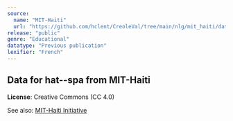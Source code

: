 ```yaml
---
source:
  name: "MIT-Haiti"
  url: "https://github.com/hclent/CreoleVal/tree/main/nlg/mit_haiti/data"
release: "public"
genre: "Educational"
datatype: "Previous publication"
lexifier: "French"
---
```


## Data for hat--spa from MIT-Haiti

**License**: Creative Commons (CC 4.0)

See also: [MIT-Haiti Initiative](https://haiti.mit.edu/hat/resous/)
